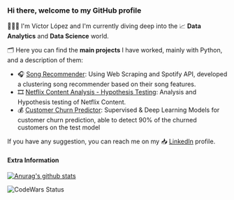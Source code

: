 ### Hi there, welcome to my GitHub profile

👨🏽‍💻 I'm Víctor López and I'm currently diving deep into the 📈 **Data Analytics** and **Data Science** world. 

🗂 Here you can find the **main projects** I have worked, mainly with Python, and a description of them:
* 🎧 [Song Recommender](https://github.com/VictorLJay/Song-Recommender): Using Web Scraping and Spotify API, developed a clustering song recommender based on their song features.
* 🎞 [Netflix Content Analysis - Hypothesis Testing](https://github.com/VictorLJay/Netflix-Analysis): Analysis and Hypothesis testing of Netflix Content.
* 💰 [Customer Churn Predictor](https://github.com/VictorLJay/Customer-Churn-Predictor): Supervised & Deep Learning Models for customer churn prediction, able to detect 90% of the churned customers on the test model

If you have any suggestion, you can reach me on my 📥 [LinkedIn](https://www.linkedin.com/in/victorlopezj/) profile.

#### Extra Information

[![Anurag's github stats](https://github-readme-stats.vercel.app/api?username=VictorLJay)](https://github.com/anuraghazra/github-readme-stats)

![CodeWars Status](https://www.codewars.com/users/VictorLJay/badges/large)


<!--
**VictorLJay/VictorLJay** is a ✨ _special_ ✨ repository because its `README.md` (this file) appears on your GitHub profile.

Here are some ideas to get you started:

- 🔭 I’m currently working on ...
- 🌱 I’m currently learning ...
- 👯 I’m looking to collaborate on ...
- 🤔 I’m looking for help with ...
- 💬 Ask me about ...
- 📫 How to reach me: ...
- 😄 Pronouns: ...
- ⚡ Fun fact: ...
-->
